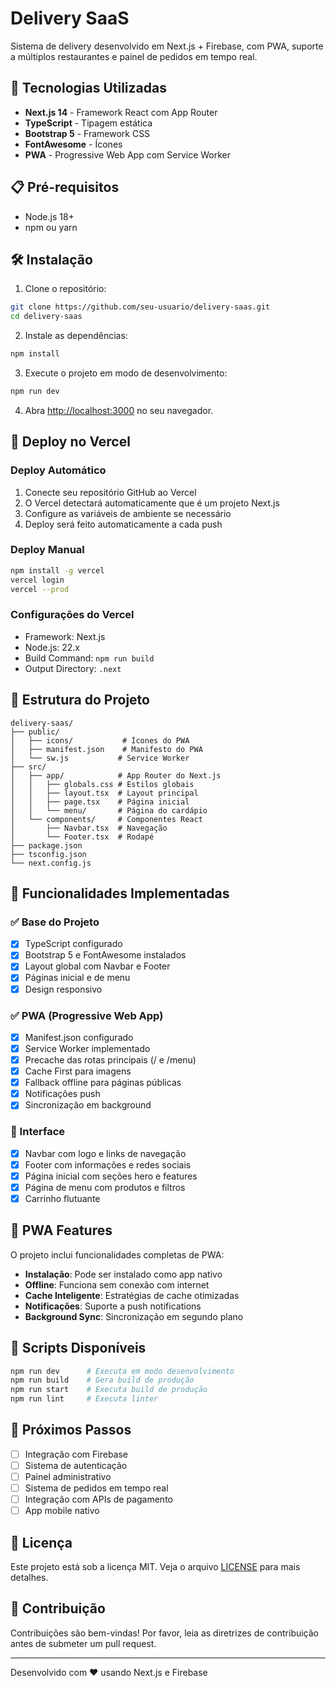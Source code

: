 # Delivery SaaS

Sistema de delivery desenvolvido em Next.js + Firebase, com PWA, suporte a múltiplos restaurantes e painel de pedidos em tempo real.

## 🚀 Tecnologias Utilizadas

- **Next.js 14** - Framework React com App Router
- **TypeScript** - Tipagem estática
- **Bootstrap 5** - Framework CSS
- **FontAwesome** - Ícones
- **PWA** - Progressive Web App com Service Worker

## 📋 Pré-requisitos

- Node.js 18+
- npm ou yarn

## 🛠️ Instalação

1. Clone o repositório:

```bash
git clone https://github.com/seu-usuario/delivery-saas.git
cd delivery-saas
```

2. Instale as dependências:

```bash
npm install
```

3. Execute o projeto em modo de desenvolvimento:

```bash
npm run dev
```

4. Abra [http://localhost:3000](http://localhost:3000) no seu navegador.

## 🚀 Deploy no Vercel

### Deploy Automático

1. Conecte seu repositório GitHub ao Vercel
2. O Vercel detectará automaticamente que é um projeto Next.js
3. Configure as variáveis de ambiente se necessário
4. Deploy será feito automaticamente a cada push

### Deploy Manual

```bash
npm install -g vercel
vercel login
vercel --prod
```

### Configurações do Vercel

- Framework: Next.js
- Node.js: 22.x
- Build Command: `npm run build`
- Output Directory: `.next`

## 📁 Estrutura do Projeto

```
delivery-saas/
├── public/
│   ├── icons/           # Ícones do PWA
│   ├── manifest.json    # Manifesto do PWA
│   └── sw.js           # Service Worker
├── src/
│   ├── app/            # App Router do Next.js
│   │   ├── globals.css # Estilos globais
│   │   ├── layout.tsx  # Layout principal
│   │   ├── page.tsx    # Página inicial
│   │   └── menu/       # Página do cardápio
│   └── components/     # Componentes React
│       ├── Navbar.tsx  # Navegação
│       └── Footer.tsx  # Rodapé
├── package.json
├── tsconfig.json
└── next.config.js
```

## 🔧 Funcionalidades Implementadas

### ✅ Base do Projeto

- [x] TypeScript configurado
- [x] Bootstrap 5 e FontAwesome instalados
- [x] Layout global com Navbar e Footer
- [x] Páginas inicial e de menu
- [x] Design responsivo

### ✅ PWA (Progressive Web App)

- [x] Manifest.json configurado
- [x] Service Worker implementado
- [x] Precache das rotas principais (/ e /menu)
- [x] Cache First para imagens
- [x] Fallback offline para páginas públicas
- [x] Notificações push
- [x] Sincronização em background

### 🎨 Interface

- [x] Navbar com logo e links de navegação
- [x] Footer com informações e redes sociais
- [x] Página inicial com seções hero e features
- [x] Página de menu com produtos e filtros
- [x] Carrinho flutuante

## 📱 PWA Features

O projeto inclui funcionalidades completas de PWA:

- **Instalação**: Pode ser instalado como app nativo
- **Offline**: Funciona sem conexão com internet
- **Cache Inteligente**: Estratégias de cache otimizadas
- **Notificações**: Suporte a push notifications
- **Background Sync**: Sincronização em segundo plano

## 🚀 Scripts Disponíveis

```bash
npm run dev      # Executa em modo desenvolvimento
npm run build    # Gera build de produção
npm run start    # Executa build de produção
npm run lint     # Executa linter
```

## 🔮 Próximos Passos

- [ ] Integração com Firebase
- [ ] Sistema de autenticação
- [ ] Painel administrativo
- [ ] Sistema de pedidos em tempo real
- [ ] Integração com APIs de pagamento
- [ ] App mobile nativo

## 📄 Licença

Este projeto está sob a licença MIT. Veja o arquivo [LICENSE](LICENSE) para mais detalhes.

## 🤝 Contribuição

Contribuições são bem-vindas! Por favor, leia as diretrizes de contribuição antes de submeter um pull request.

---

Desenvolvido com ❤️ usando Next.js e Firebase
